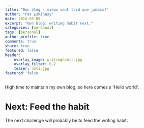 ```yaml
---
title: "Own blog - mieux vaut tard que jamais!"
author: "Pat Eskinasy"
date: 2018-03-09
excerpt: "Own blog, writing habit next."
categories: [personal]
tags: [personal]
author_profile: true
comments: true
share: true
featured: false
header:
    overlay_image: writinghabit.jpg
    overlay_filter: 0.2
    teaser: dots.jpg
featured: false
---
```


High time to maintain my own blog, so here comes a 'Hello world'.

# Next: Feed the habit

The next challenge will probably be to feed the writing habit.

